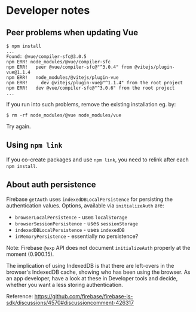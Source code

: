 # Developer notes

## Peer problems when updating Vue

```
$ npm install
...
Found: @vue/compiler-sfc@3.0.5
npm ERR! node_modules/@vue/compiler-sfc
npm ERR!   peer @vue/compiler-sfc@"^3.0.4" from @vitejs/plugin-vue@1.1.4
npm ERR!   node_modules/@vitejs/plugin-vue
npm ERR!     dev @vitejs/plugin-vue@"^1.1.4" from the root project
npm ERR!   dev @vue/compiler-sfc@"^3.0.6" from the root project
...
```

If you run into such problems, remove the existing installation eg. by:

```
$ rm -rf node_modules/@vue node_modules/vue
```

Try again.


## Using `npm link`

If you co-create packages and use `npm link`, you need to relink after each `npm install`.


## About auth persistence

Firebase `getAuth` uses `indexedDBLocalPersistence` for persisting the authentication values. Options, available via `initializeAuth` are:

- `browserLocalPersistence` - uses `localStorage`
- `browserSessionPersistence` - uses `sessionStorage`
- `indexedDBLocalPersistence` - uses `indexedDB`
- `inMemoryPersistence` - essentially no persistence? 

Note: Firebase `@exp` API does not document `initializeAuth` properly at the moment (0.900.15).

<!-- tbd. Link to a comparison sheet about the approach pros/cons would be useful; once/if available from Firebase.
-->

The implication of using IndexedDB is that there are left-overs in the browser's IndexedDB cache, showing who has been using the browser. As an app developer, have a look at these in Developer tools and decide, whether you want a less storing authentication.

Reference: https://github.com/firebase/firebase-js-sdk/discussions/4570#discussioncomment-426317
